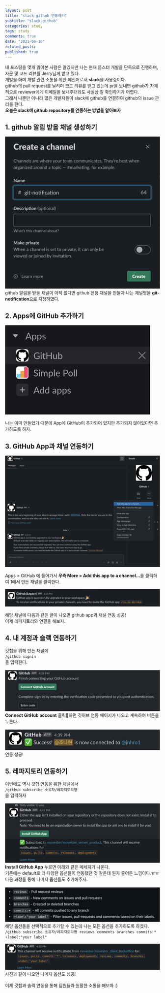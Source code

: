 ```yaml
---
layout: post
title: "slack-github 연동하기"
subtitle: "slack-github"
categories: study
tags: study
comments: true
date: "2021-06-10"
related_posts:
published: true
---
```


내 포스팅을 몇개 읽어본 사람은 알겠지만 나는 현재 뭅스터 개발을 단독으로 진행하며, 자문 및 코드 리뷰를 Jerry님께 받고 있다.
<br>
개발을 하며 개발 관련 소통을 위한 메신저로서 <b>slack</b>을 사용중이다.
<br>
github의 pull request를 날리며 코드 리뷰를 받고 있는데 pr을 보내면 github가 자체적으로 reviewer에게 이메일을 보내주더라도 사실상 잘 확인하기가 어렵다.
<br>
그래서 나뿐만 아니라 많은 개발자들이 slack에 github를 연결하여 github의 issue 관리를 한다.
<br>
<b>오늘은 slack에 github repository를 연동하는 방법을 알아보자</b>


## 1. github 알림 받을 채널 생성하기

![db문제점](/assets/img/movester/20210610-02.png)
github 알림을 받을 채널이 아직 없다면 github 전용 채널을 만들자
나는 채널명을 <b>git-notification</b>으로 지정하였다.
<br>



## 2. Apps에 GitHub 추가하기

![db문제점](/assets/img/movester/20210610_01.png)

나는 이미 만들었기 때문에 App에 GitHub이 추가되어 있지만 추가되지 않아있다면 추가하도록 하자.
<br>
## 3. GitHub App과 채널 연동하기

![db문제점](/assets/img/movester/20210610_03.png)

Apps > GitHub 에 들어가서 <b>우측 More > Add this app to a channel...</b>을 클릭하여 1에서 만든 채널을 클릭한다.

![db문제점](/assets/img/movester/20210610_04.png)

해당 채널에 다음과 같은 글이 나오면 github app과 채널 연동 성공!
<br>
이제 레파지토리와 연결을 해보자.
<br>
## 4. 내 계정과 슬랙 연동하기
깃헙을 위해 만든 채널에
<br>
`/github signin`
<br>
을 입력한다.<br>
<br>
![db문제점](/assets/img/movester/20210610_05.png)
<b>Connect GitHub account</b> 클릭하면 깃허브 연동 페이지가 나오고 계속하여 버튼을 누른다.
<br><br>
![db문제점](/assets/img/movester/20210610_06.png)
연동 성공!
<br>
## 5. 레파지토리 연동하기
이번에도 역시 깃헙 연동을 위한 채널에서
<br>
`/github subscribe 소유자/레파지토리명`
<br>을 입력하자
<br><br>
![db문제점](/assets/img/movester/20210610_07.png)
<b>Install GitHub App</b> 누르면 아래와 같은 메세지가 나온다.<br>
기존에는 default로 더 다양한 옵션들이 연동됐던 것 같은데 뭔가 줄어든 느낌이다.ㅠㅠ<br>
다음 과정을 통해 나머지 옵션들도 추가해주자.<br><br>
![db문제점](/assets/img/movester/20210610_08.png)
해당 옵션들을 선택적으로 추가할 수 있는데 나는 모든 옵션을 추가하도록 하겠다.
<br>
`/github subscribe 소유자/레파지토리명 reviews comments branches commits:* +label:"your label"`

![db문제점](/assets/img/movester/20210610_09.png)
사진과 같이 나오면 나머지 옵션도 성공!
<br><br>
이제 깃헙과 슬랙 연동을 통해 팀원들과 원활한 소통을 해보자 :)
